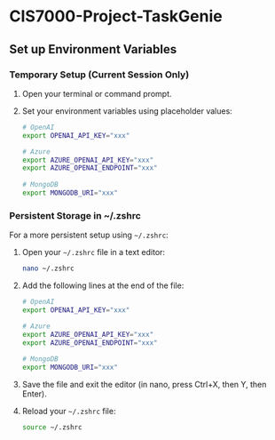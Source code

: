 # CIS7000-Project-TaskGenie

## Set up Environment Variables

### Temporary Setup (Current Session Only)

1. Open your terminal or command prompt.

2. Set your environment variables using placeholder values:

   ```bash
   # OpenAI
   export OPENAI_API_KEY="xxx"

   # Azure
   export AZURE_OPENAI_API_KEY="xxx"
   export AZURE_OPENAI_ENDPOINT="xxx"
 
   # MongoDB
   export MONGODB_URI="xxx"
   ```

### Persistent Storage in ~/.zshrc

For a more persistent setup using `~/.zshrc`:

1. Open your `~/.zshrc` file in a text editor:

   ```bash
   nano ~/.zshrc
   ```

2. Add the following lines at the end of the file:

   ```bash
   # OpenAI
   export OPENAI_API_KEY="xxx"

   # Azure
   export AZURE_OPENAI_API_KEY="xxx"
   export AZURE_OPENAI_ENDPOINT="xxx"
 
   # MongoDB
   export MONGODB_URI="xxx"
   ```

3. Save the file and exit the editor (in nano, press Ctrl+X, then Y, then Enter).

4. Reload your `~/.zshrc` file:

   ```bash
   source ~/.zshrc
   ```
